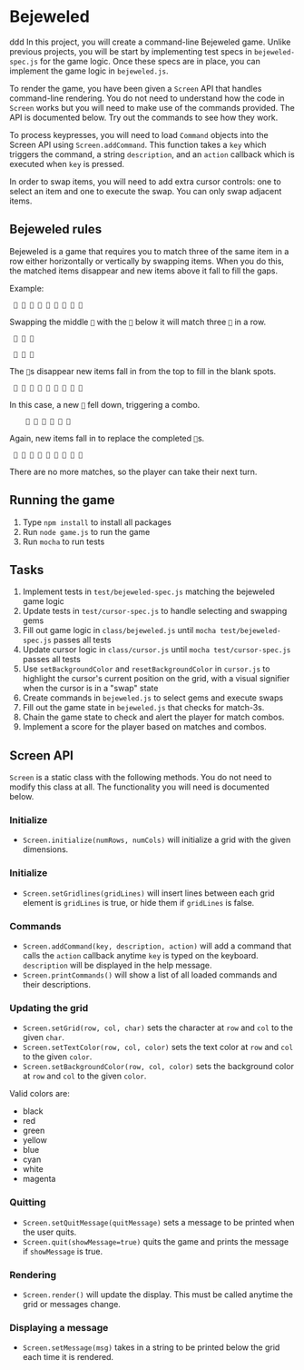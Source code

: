 # Bejeweled
ddd
In this project, you will create a command-line Bejeweled game. Unlike
previous projects, you will be start by implementing test specs in
`bejeweled-spec.js` for the game logic. Once these specs are in place, you can
implement the game logic in `bejeweled.js`.

To render the game, you have been given a `Screen` API that handles
command-line rendering. You do not need to understand how the code in `Screen`
works but you will need to make use of the commands provided. The API is
documented below. Try out the commands to see how they work.

To process keypresses, you will need to load `Command` objects into the Screen
API using `Screen.addCommand`. This function takes a `key` which triggers the
command, a string `description`, and an `action` callback which is executed
when `key` is pressed.

In order to swap items, you will need to add extra cursor controls: one to
select an item and one to execute the swap. You can only swap adjacent items.

## Bejeweled rules

Bejeweled is a game that requires you to match three of the same item in a row
either horizontally or vertically by swapping items. When you do this, the
matched items disappear and new items above it fall to fill the gaps.

Example:

```
 🥝 🍓 🥥 🍇 🍊 🍇 🥝 🍇 🍊
```

Swapping the middle `🍊` with the `🍇` below it will match three `🍇` in a row.

```
 🥝 🍓 🥥

 🥝 🍊 🍊
```

The `🍇`s disappear new items fall in from the top to fill in the blank spots.

```
 🥝 🍋 🍊 🥝 🍓 🥥 🥝 🍊 🍊
```

In this case, a new `🥝` fell down, triggering a combo.

```
    🍋 🍊 🍓 🥥 🍊 🍊
```

Again, new items fall in to replace the completed `🥝`s.

```
 🍓 🍋 🍊 🍇 🍓 🥥 🍋 🍊 🍊
```

There are no more matches, so the player can take their next turn.

## Running the game

1. Type `npm install` to install all packages
2. Run `node game.js` to run the game
3. Run `mocha` to run tests

## Tasks

1. Implement tests in `test/bejeweled-spec.js` matching the bejeweled game logic
2. Update tests in `test/cursor-spec.js` to handle selecting and swapping gems
3. Fill out game logic in `class/bejeweled.js` until `mocha
   test/bejeweled-spec.js` passes all tests
4. Update cursor logic in `class/cursor.js` until `mocha
   test/cursor-spec.js` passes all tests
5. Use `setBackgroundColor` and `resetBackgroundColor` in `cursor.js` to
   highlight the cursor's current position on the grid, with a visual
   signifier when the cursor is in a "swap" state
6. Create commands in `bejeweled.js` to select gems and execute swaps
7. Fill out the game state in `bejeweled.js` that checks for match-3s.
8. Chain the game state to check and alert the player for match combos.
9. Implement a score for the player based on matches and combos.

## Screen API

`Screen` is a static class with the following methods. You do not need to
modify this class at all. The functionality you will need is documented below.

### Initialize

* `Screen.initialize(numRows, numCols)` will initialize a grid with the given
  dimensions.

### Initialize

* `Screen.setGridlines(gridLines)` will insert lines between each grid element
  is `gridLines` is true, or hide them if `gridLines` is false.

### Commands

* `Screen.addCommand(key, description, action)` will add a command that calls
  the `action` callback anytime `key` is typed on the keyboard. `description`
  will be displayed in the help message.
* `Screen.printCommands()` will show a list of all loaded commands and their
  descriptions.

### Updating the grid

* `Screen.setGrid(row, col, char)` sets the character at `row` and `col` to
  the given `char`.
* `Screen.setTextColor(row, col, color)` sets the text color at `row` and
  `col` to the given `color`.
* `Screen.setBackgroundColor(row, col, color)` sets the background color at
  `row` and `col` to the given `color`.

Valid colors are:
  * black
  * red
  * green
  * yellow
  * blue
  * cyan
  * white
  * magenta

### Quitting

* `Screen.setQuitMessage(quitMessage)` sets a message to be printed when the
  user quits.
* `Screen.quit(showMessage=true)` quits the game and prints the message if
  `showMessage` is true.

### Rendering

* `Screen.render()` will update the display. This must be called anytime the
  grid or messages change.

### Displaying a message

* `Screen.setMessage(msg)` takes in a string to be printed below the grid each
  time it is rendered.
